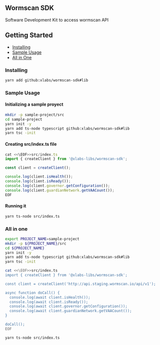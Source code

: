 ## Wormscan SDK

Software Development Kit to access wormscan API

## Getting Started

- [Installing](#installing)
- [Sample Usage](#sample-usage)
- [All in One](#all-in-one)

### Installing

```bash
yarn add github:xlabs/wormscan-sdk#lib
```

### Sample Usage

#### Initializing a sample proyect

```bash
mkdir -p sample-project/src
cd sample-project
yarn init -y
yarn add ts-node typescript github:xlabs/wormscan-sdk#lib
yarn tsc -init
```

#### Creating src/index.ts file

```typescript
cat <<\EOF>>src/index.ts
import { createClient } from '@xlabs-libs/wormscan-sdk';

const client = createClient();

console.log(client.isHealth());
console.log(client.isReady());
console.log(client.governor.getConfiguration());
console.log(client.guardianNetwork.getVAACount());
EOF
```

#### Running it

```bash
yarn ts-node src/index.ts
```

### All in one

```bash
export PROJECT_NAME=sample-project
mkdir -p ${PROJECT_NAME}/src
cd ${PROJECT_NAME}
yarn init -y
yarn add ts-node typescript github:xlabs/wormscan-sdk#lib
yarn tsc -init

cat <<\EOF>>src/index.ts
import { createClient } from '@xlabs-libs/wormscan-sdk';

const client = createClient('http://api.staging.wormscan.io/api/v1');

async function doCall() {
  console.log(await client.isHealth());
  console.log(await client.isReady());
  console.log(await client.governor.getConfiguration());
  console.log(await client.guardianNetwork.getVAACount());
}

doCall();
EOF

yarn ts-node src/index.ts

```
